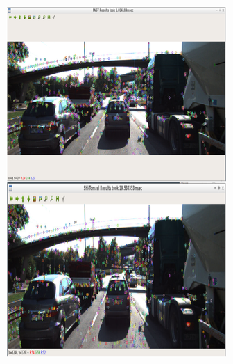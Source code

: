 <img src="media/FAST_detector.PNG" width="700" height="400" />
<img src="media/Shi-Tomasi_detector.PNG" width="700" height="400" />
